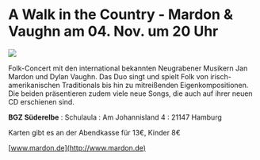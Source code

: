 # A Walk in the Country - Mardon & Vaughn am 04. Nov. um 20 Uhr 

![](/img/M-V-Duo_2016.jpg)

Folk-Concert mit den international bekannten Neugrabener Musikern Jan
Mardon und Dylan Vaughn. Das Duo singt und spielt Folk von
irisch-amerikanischen Traditionals bis hin zu mitreißenden
Eigenkompositionen. Die beiden präsentieren zudem viele neue Songs, die
auch auf ihrer neuen CD erschienen sind. 

**BGZ Süderelbe**
:   Schulaula 
:   Am Johannisland 4 
:   21147 Hamburg  

Karten gibt es an der Abendkasse für 13€, Kinder 8€ 

[www.mardon.de](http://www.mardon.de)
